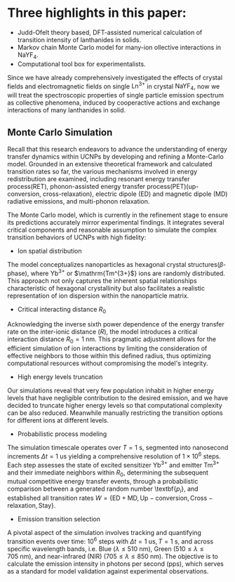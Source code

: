 # Three highlights in this paper:

- Judd-Ofelt theory based, DFT-assisted numerical calculation of transition intensity of lanthanides in solids.
- Markov chain Monte Carlo model for many-ion ollective interactions in $\mathrm{NaYF_4}$.
- Computational tool box for experimentalists.

Since we have already comprehensively investigated the effects of crystal fields and electromagnetic fields on single $\mathrm{Ln}^{3+}$ in crystal $\mathrm{NaYF_4}$, now we will treat the spectroscopic properties of single particle emission spectrum as collective phenomena, induced by cooperactive actions and exchange interactions of many lanthanides in solid. 


## Monte Carlo Simulation

Recall that this research endeavors to advance the understanding of energy transfer dynamics within UCNPs by developing and refining a Monte-Carlo model. Grounded in an extensive theoretical framework and calculated transition rates so far, the various mechanisms involved in energy redistribution are examined, including resonant energy transfer process(RET), phonon-assisted energy transfer process(PET)(up-conversion, cross-relaxation), electric dipole (ED) and magnetic dipole (MD) radiative emissions, and multi-phonon relaxation. 



The Monte Carlo model, which is currently in the refinement stage to ensure its predictions accurately mirror experimental findings. It integrates several critical components and reasonable assumption to simulate the complex transition behaviors of UCNPs with high fidelity:

- Ion spatial distribution


The model conceptualizes nanoparticles as hexagonal crystal structures($\beta$-phase), where $\mathrm{Yb^{3+}}$ or $\mathrm{Tm^{3+}$} ions are randomly distributed. This approach not only captures the inherent spatial relationships characteristic of hexagonal crystallinity but also facilitates a realistic representation of ion dispersion within the nanoparticle matrix.


- Critical interacting distance $R_0$


Acknowledging the inverse sixth power dependence of the energy transfer rate on the inter-ionic distance ($R$), the model introduces a critical interaction distance $R_0=1 ~\mathrm{nm}$. This pragmatic adjustment allows for the efficient simulation of ion interactions by limiting the consideration of effective neighbors to those within this defined radius, thus optimizing computational resources without compromising the model's integrity.



- High energy levels truncation 


Our simulations reveal that very few population inhabit in higher energy levels that have negligible contribution to the desired emission, and we have decided to truncate higher energy levels so that computational complexity can be also reduced. Meanwhile manually restricting the transition options for different ions at different levels.


- Probabilistic process modeling


The simulation timescale operates over $T=1~ \mathrm{s}$, segmented into nanosecond increments $\Delta t=1 ~\mathrm{us}$ yielding a comprehensive resolution of $1 \times 10^6$ steps. Each step assesses the state of excited sensitizer $\mathrm{Yb^{3+}}$ and emitter $\mathrm{Tm^{3+}}$ and their immediate neighbors within $R_0$, determining the subsequent mutual competitive energy transfer events, through a probabilistic comparison between a generated random number \textbf{$p_i$}, and established all transition rates $W=\{\mathrm{ED+MD}, \mathrm{Up}-\mathrm{conversion}, \mathrm{Cross}-\mathrm{relaxation}, \mathrm{Stay}\}$.


- Emission transition selection


A pivotal aspect of the simulation involves tracking and quantifying transition events over time: $10^6$ steps with $\Delta t= 1~\mathrm{us}, T=1~ \mathrm{s}$, and across specific wavelength bands, i.e. Blue ($\lambda \leq 510 ~\mathrm{nm}$), Green ($510 \leq \lambda \leq 705 ~\mathrm{nm}$), and near-infrared (NIR) ($705 \leq \lambda \leq 850 ~\mathrm{nm}$). The objective is to calculate the emission intensity in photons per second ($\mathrm{pps}$), which serves as a standard for model validation against experimental observations.

